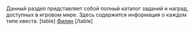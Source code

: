 Данный раздел представляет собой полный каталог заданий и наград, доступных в игровом мире. Здесь содержится информация о каждом типе квеста.
[table] [Филин](/sys/tasks/filin) [/table]